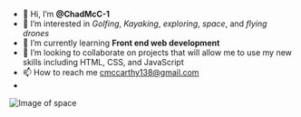 - 👋 Hi, I’m **@ChadMcC-1**
- 👀 I’m interested in *Golfing*, *Kayaking*, *exploring*, *space*, and *flying drones*
- 🌱 I’m currently learning **Front end web development**
- 💞️ I’m looking to collaborate on projects that will allow me to use my new skills including HTML, CSS, and JavaScript
- 📫 How to reach me cmccarthy138@gmail.com
- 
![Image of space](https://i.natgeofe.com/n/8a3e578f-346b-479f-971d-29dd99a6b699/nationalgeographic_2751013_4x3.jpg)

<!---
ChadMcC-1/ChadMcC-1 is a ✨ special ✨ repository because its `README.md` (this file) appears on your GitHub profile.
You can click the Preview link to take a look at your changes.
--->
